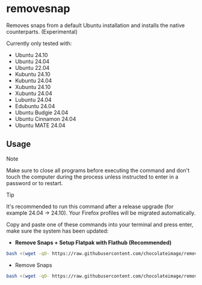 # removesnap
Removes snaps from a default Ubuntu installation and installs the native counterparts. (Experimental)

Currently only tested with:
- Ubuntu 24.10
- Ubuntu 24.04
- Ubuntu 22.04
- Kubuntu 24.10
- Kubuntu 24.04
- Xubuntu 24.10
- Xubuntu 24.04
- Lubuntu 24.04
- Edubuntu 24.04
- Ubuntu Budgie 24.04
- Ubuntu Cinnamon 24.04
- Ubuntu MATE 24.04

## Usage

> [!NOTE]
> Make sure to close all programs before executing the command and don't touch the computer during the process unless instructed to enter in a password or to restart.

> [!TIP]
> It's recommended to run this command after a release upgrade (for example 24.04 -> 24.10).
> Your Firefox profiles will be migrated automatically.

Copy and paste one of these commands into your terminal and press enter, make sure the system has been updated:

- **Remove Snaps + Setup Flatpak with Flathub (Recommended)**
```bash
bash <(wget -qO- https://raw.githubusercontent.com/chocolateimage/removesnap/refs/heads/main/installflatpak.sh)
```

- Remove Snaps
```bash
bash <(wget -qO- https://raw.githubusercontent.com/chocolateimage/removesnap/refs/heads/main/removesnap.sh)
```